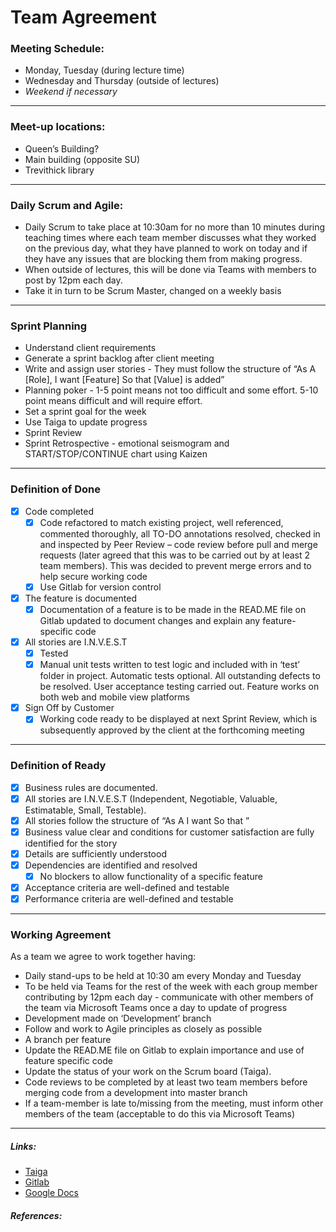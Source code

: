 # Team Agreement

### Meeting Schedule:

* Monday, Tuesday (during lecture time)
* Wednesday and Thursday (outside of lectures)
* _Weekend if necessary_

---

### Meet-up locations:

* Queen’s Building?
* Main building (opposite SU)
* Trevithick library

---

### Daily Scrum and Agile:

- Daily Scrum to take place at 10:30am for no more than 10 minutes during teaching times where each team member discusses what they worked on the previous day, what they have planned to work on today and if they have any issues that are blocking them from making progress.
- When outside of lectures, this will be done via Teams with members to post by 12pm each day.
- Take it in turn to be Scrum Master, changed on a weekly basis

---

### Sprint Planning

* Understand client requirements
* Generate a sprint backlog after client meeting
* Write and assign user stories - They must follow the structure of “As A [Role], I want [Feature] So that [Value] is added”
* Planning poker - 1-5 point means not too difficult and some effort. 5-10 point means difficult and will require effort.
* Set a sprint goal for the week
* Use Taiga to update progress
* Sprint Review
* Sprint Retrospective - emotional seismogram and START/STOP/CONTINUE chart using Kaizen

---

### Definition of Done

- [x] Code completed    
    - [x] Code refactored to match existing project, well referenced, commented thoroughly, all TO-DO annotations resolved, checked in and inspected by Peer Review – code review before pull and merge requests (later agreed that this was to be carried out by at least 2 team members). This was decided to prevent merge errors and to help secure working code
    - [x] Use Gitlab for version control
- [x] The feature is documented
    - [x] Documentation of a feature is to be made in the READ.ME file on Gitlab updated to document changes and explain any feature-specific code
- [x] All stories are I.N.V.E.S.T
    - [x] Tested
    - [x] Manual unit tests written to test logic and included with in ‘test’ folder in project. Automatic tests optional. All outstanding defects to be resolved. User acceptance testing carried out. Feature works on both web and mobile view platforms
- [x] Sign Off by Customer
    - [x] Working code ready to be displayed at next Sprint Review, which is subsequently approved by the client at the forthcoming meeting 

---

### Definition of Ready

- [x] Business rules are documented.
- [x] All stories are I.N.V.E.S.T (Independent, Negotiable, Valuable, Estimatable, Small, Testable).
- [x] All stories follow the structure of “As A <Role> I want <Feature> So that <Value>”
- [x]  Business value clear and conditions for customer satisfaction are fully identified for the story
- [x] Details are sufficiently understood
- [x] Dependencies are identified and resolved
    - [x] No blockers to allow functionality of a specific feature
- [x] Acceptance criteria are well-defined and testable
- [x] Performance criteria are well-defined and testable	

---

### Working Agreement

As a team we agree to work together having:

* Daily stand-ups to be held at 10:30 am every Monday and Tuesday
* To be held via Teams for the rest of the week with each group member contributing by 12pm each day - communicate with other members of the team via Microsoft Teams once a day to update of progress
* Development made on ‘Development’ branch
* Follow and work to Agile principles as closely as possible
* A branch per feature
* Update the READ.ME file on Gitlab to explain importance and use of feature specific code
* Update the status of your work on the Scrum board (Taiga).
* Code reviews to be completed by at least two team members before merging code from a development into master branch
* If a team-member is late to/missing from the meeting, must inform other members of the team (acceptable to do this via Microsoft Teams)


---

##### Links:
* [Taiga](https://taiga.cs.cf.ac.uk/project/c1567964-team-1/)
* [Gitlab](https://gitlab.cs.cf.ac.uk/c1575232/iot-team1)
* [Google Docs](https://docs.google.com/document/d/1llLfmqp-ePLWH6VPOIzwdXw8mmks8Nne3ZndjdZ2jcA/edit?usp=sharing)

##### References:


